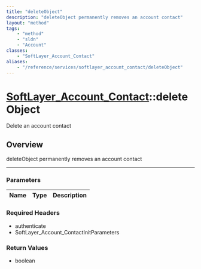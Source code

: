 ```yaml
---
title: "deleteObject"
description: "deleteObject permanently removes an account contact"
layout: "method"
tags:
    - "method"
    - "sldn"
    - "Account"
classes:
    - "SoftLayer_Account_Contact"
aliases:
    - "/reference/services/softlayer_account_contact/deleteObject"
---
```

# [SoftLayer_Account_Contact](/reference/services/SoftLayer_Account_Contact)::deleteObject


Delete an account contact


## Overview 
deleteObject permanently removes an account contact 

-----

### Parameters 
|Name | Type | Description |
| --- | --- | --- |


### Required Headers
* authenticate
* SoftLayer_Account_ContactInitParameters


### Return Values
* boolean




